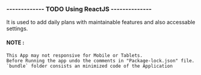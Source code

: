 ### ------------- TODO Using ReactJS --------------

It is used to add daily plans with maintainable features and also accessable settings.

#### NOTE : 
    This App may not responsive for Mobile or Tablets. 
    Before Running the app undo the comments in "Package-lock.json" file.
    `bundle` folder consists an minimized code of the Application
